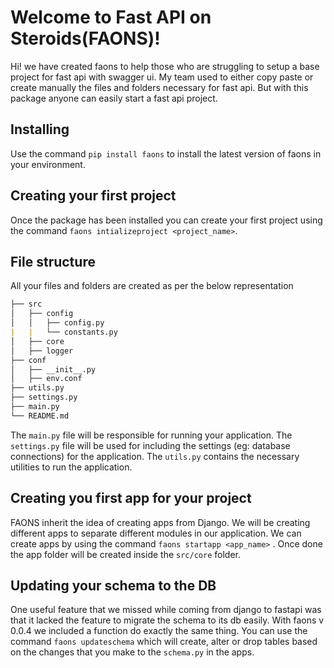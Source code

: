 # Welcome to Fast API on Steroids(FAONS)!

Hi! we have created faons to help those who are struggling to setup a base project for fast api with swagger ui. My team used to either copy paste or create manually the files and folders necessary for fast api. But with this package anyone can easily start a fast api project.


## Installing

Use the command `pip install faons` to install the latest version of faons in your environment.

## Creating your first project

Once the package has been installed you can create your first project using the command `faons intializeproject <project_name>`.

## File structure

All your files and folders are created as per the below representation
```markdown
├── src
│   ├── config
│   │   ├── config.py
|   |   └── constants.py
│   ├── core
│   ├── logger
├── conf
│   ├── __init__.py
│   ├── env.conf
├── utils.py
├── settings.py
├── main.py 
└── README.md
```

The `main.py` file will be responsible for running your application. The `settings.py` file will be used for including the settings (eg: database connections) for the application. The `utils.py` contains the necessary utilities to run the application.

## Creating you first app for your project

FAONS inherit the idea of creating apps from Django. We will be creating different apps to separate different modules in our application. We can create apps by using the command `faons startapp <app_name>` . Once done the app folder will be created inside the `src/core` folder.

## Updating your schema to the DB

One useful feature that we missed while coming from django to fastapi was that it lacked the feature to migrate the schema to its db easily. With faons v 0.0.4 we included a function do exactly the same thing. You can use the command `faons updateschema` which will create, alter or drop tables based on the changes that you make to the `schema.py` in the apps.